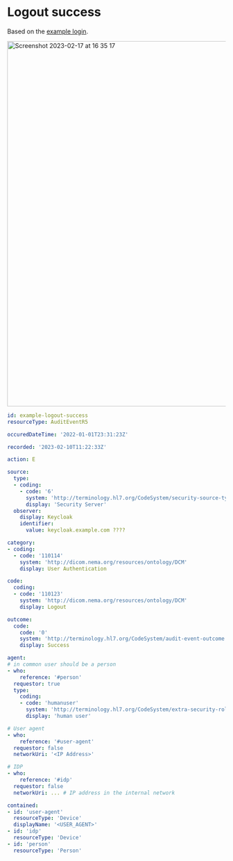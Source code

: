 # Logout success

Based on the [example login](http://build.fhir.org/audit-event-example-login.html).

<img width="841" alt="Screenshot 2023-02-17 at 16 35 17" src="https://user-images.githubusercontent.com/1931520/219697684-3bdaeecd-615f-4363-8edd-2e8f1b2b46ac.png">

```yaml
id: example-logout-success
resourceType: AuditEventR5

occuredDateTime: '2022-01-01T23:31:23Z'

recorded: '2023-02-10T11:22:33Z'

action: E

source:
  type:
  - coding:
    - code: '6'
      system: 'http://terminology.hl7.org/CodeSystem/security-source-type'
      display: 'Security Server'
  observer:
    display: Keycloak
    identifier:
      value: keycloak.example.com ????

category:
- coding:
  - code: '110114'
    system: 'http://dicom.nema.org/resources/ontology/DCM'
    display: User Authentication

code:
  coding:
  - code: '110123'
    system: 'http://dicom.nema.org/resources/ontology/DCM'
    display: Logout

outcome:
  code:
    code: '0'
    system: 'http://terminology.hl7.org/CodeSystem/audit-event-outcome'
    display: Success

agent:
# in common user should be a person
- who:
    reference: '#person'
  requestor: true
  type:
    coding:
    - code: 'humanuser'
      system: 'http://terminology.hl7.org/CodeSystem/extra-security-role-type'
      display: 'human user'

# User agent
- who:
    reference: '#user-agent'
  requestor: false
  networkUri: '<IP Address>'

# IDP
- who:
    reference: '#idp'
  requestor: false
  networkUri: ... # IP address in the internal network

contained:
- id: 'user-agent'
  resourceType: 'Device'
  displayName: '<USER_AGENT>'
- id: 'idp'
  resourceType: 'Device'
- id: 'person'
  resourceType: 'Person'
```

